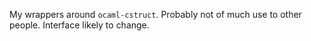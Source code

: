 My wrappers around `ocaml-cstruct`. Probably not of much use to other people. Interface likely to change.
